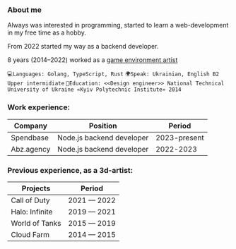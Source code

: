 ### About me
Always was interested in programming, started to learn a web-development in my free time as a hobby.

From 2022 started my way as a backend developer.

8 years (2014–2022) worked as a [game environment artist](https://www.artstation.com/cgdima)

`💻Languages: Golang, TypeScript, Rust`
`🌍Speak: Ukrainian, English B2 Upper intermidiate`
`📖Education: <<Design engineer>> National Technical University of Ukraine «Kyiv Polytechnic Institute» 2014`

### Work experience:

|Company    | Position                  |Period |
|-----------|---------------------------|-------|
|Spendbase | Node.js backend developer | 2023-present  |
|Abz.agency | Node.js backend developer | 2022-2023  |

### Previous experience, as a 3d-artist:
|Projects       |Period         |
|---------------|---------------|
|Call of Duty  	|2021 — 2022 	|
|Halo: Infinite |2019 — 2021    |
|World of Tanks |2015 — 2019	|
|Cloud Farm  	|2014 — 2015    |




